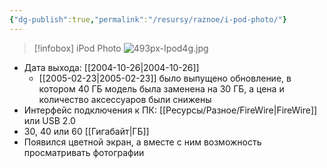 ```yaml
---
{"dg-publish":true,"permalink":"/resursy/raznoe/i-pod-photo/"}
---
```


> [!infobox] iPod Photo
> ![493px-Ipod4g.jpg](/img/user/%D0%90%D1%80%D1%85%D0%B8%D0%B2/%D0%9A%D1%8D%D1%88/493px-Ipod4g.jpg)
- Дата выхода: [[2004-10-26\|2004-10-26]]
	- [[2005-02-23\|2005-02-23]] было выпущено обновление, в котором 40 ГБ модель была заменена на 30 ГБ, а цена и количество аксессуаров были снижены
- Интерфейс подключения к ПК: [[Ресурсы/Разное/FireWire\|FireWire]] или USB 2.0
- 30, 40 или 60 [[Гигабайт\|ГБ]]
- Появился цветной экран, а вместе с ним возможность просматривать фотографии 